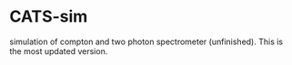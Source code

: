 # CATS-sim
simulation of compton and two photon spectrometer (unfinished).
This is the most updated version.
